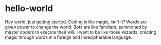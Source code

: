 # hello-world
Hey world, just getting started. 
Coding is like magic, isn't it? Words are given power to change the world. Bots are like familiars, summoned by master coders to execute their will. I want to be like those wizards, creating magic through words in a foreign and indecipherable language. 
